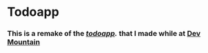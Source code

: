 # Todoapp

### This is a remake of the *[todoapp](https://github.com/sbrycebarker/todoapp).*  that I made while at [Dev Mountain](https://devmountain.com/)
